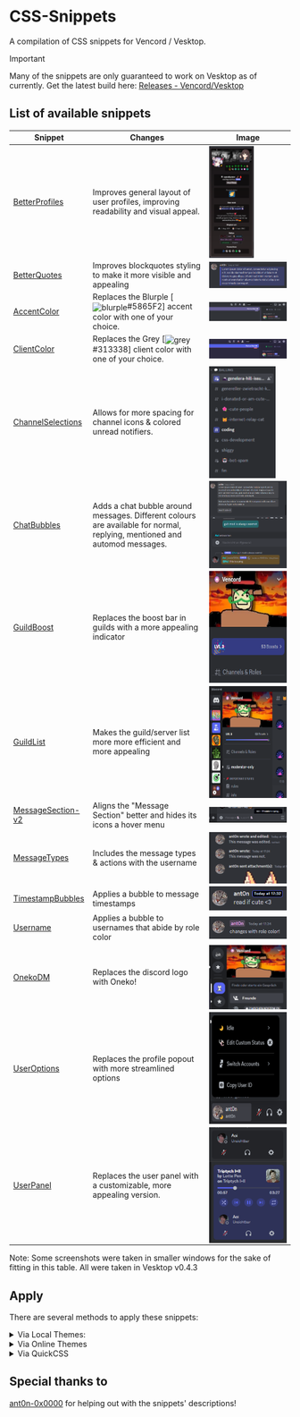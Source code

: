 # CSS-Snippets
A compilation of CSS snippets for Vencord / Vesktop.

> [!IMPORTANT]
> Many of the snippets are only guaranteed to work on Vesktop as of currently. Get the latest build here: [Releases - Vencord/Vesktop](https://github.com/Vencord/Vesktop/releases)

## List of available snippets

| Snippet    | Changes | Image |
| -------- | ------- | ------- |
| [BetterProfiles](BetterProfiles/import.css) | Improves general layout of user profiles, improving readability and visual appeal. | <img valign='middle' alt='BetterProfiles' src='./docs/_media/BetterProfiles.png' height='200px'/> |
| [BetterQuotes](BetterQuotes/import.css) | Improves blockquotes styling to make it more visible and appealing | <img valign='middle' alt='BetterQuotes' src='./docs/_media/BetterQuotes.png'/> |
| [AccentColor](ChangeColor/AccentColor/import.css) | Replaces the Blurple [<img valign='middle' alt='blurple' src='https://readme-swatches.vercel.app/5865F2?style=circle&size=10'/>#5865F2] accent color with one of your choice. | <img valign='middle' alt='AccentColor' src='./docs/_media/AccentColor.png'/> |
| [ClientColor](ChangeColor/ClientColor/import.css) | Replaces the Grey [<img valign='middle' alt='grey' src='https://readme-swatches.vercel.app/313338?style=circle&size=10'/>#313338] client color with one of your choice. | <img valign='middle' alt='ClientColor' src='./docs/_media/ClientColor.png'/> |
| [ChannelSelections](ChannelSelections/import.css) | Allows for more spacing for channel icons & colored unread notifiers. | <img valign='middle' alt='ChannelSelections' src='./docs/_media/ChannelSelections.png' height='200px'/> |
| [ChatBubbles](ChatBubbles/import.css) | Adds a chat bubble around messages. Different colours are available for normal, replying, mentioned and automod messages. | <img valign='middle' alt='ChatBubbles' src='./docs/_media/ChatBubbles.png'/> |
| [GuildBoost](GuildBoost/import.css) | Replaces the boost bar in guilds with a more appealing indicator | <img valign='middle' alt='GuildBoost' src='./docs/_media/GuildBoost.png' height='200px'/> |
| [GuildList](GuildList/import.css) | Makes the guild/server list more more efficient and more appealing |  <img valign='middle' alt='GuildList' src='./docs/_media/GuildList.png' height='200px'/> |
| [MessageSection-v2](MessageSection/v2/import.css) | Aligns the "Message Section" better and hides its icons a hover menu | <img valign='middle' alt='MessageSection-v2' src='./docs/_media/MessageSection-v2.png'/> |
| [MessageTypes](MessageUtilities/MessageTypes/import.css) | Includes the message types & actions with the username | <img valign='middle' alt='MessageTypes' src='./docs/_media/MessageTypes.png'/> |
| [TimestampBubbles](MessageUtilities/TimestampBubbles/import.css) | Applies a bubble to message timestamps | <img valign='middle' alt='TimestampBubbles' src='./docs/_media/TimestampBubbles.png'/> |
| [Username](MessageUtilities/Username/import.css) | Applies a bubble to usernames that abide by role color | <img valign='middle' alt='Username' src='./docs/_media/Username.png'/> |
| [OnekoDM](OnekoDM/import.css) | Replaces the discord logo with Oneko! | <img valign='middle' alt='OnekoDM' src='./docs/_media/OnekoDM.png'/> |
| [UserOptions](UserOptions/import.css) | Replaces the profile popout with more streamlined options | <img valign='middle' alt='UserOptions' src='./docs/_media/UserOptions.png' height='200px'/> |
| [UserPanel](UserPanel/import.css) | Replaces the user panel with a customizable, more appealing version. | <img valign='middle' alt='UserPanel' src='./docs/_media/UserPanel.png'/> |

Note: Some screenshots were taken in smaller windows for the sake of fitting in this table. All were taken in Vesktop v0.4.3

## Apply
There are several methods to apply these snippets:

<details>
  
<summary>Via Local Themes:</summary>

  + Click on the folders (and possibly subsequent folders) of the snippet you want until you see the file `import.css`
  + Download the file `import.css` from the folders
  + Open Settings > Vencord > Themes > Local Themes > Open Themes Folder
  + Paste the downloaded file into the **themes** folder

</details>

<details>
  
<summary>Via Online Themes</summary>

  + Click on the folders (and possibly subsequent folders) of the snippet you want until you see the file `import.css`
  + Click on that file, then click on the **Raw** button
  + A file will open on your browser, now copy the URL
  + Open Settings > Vencord > Themes > Online Themes
  + Paste the following link into **Theme Links**: `URL HERE`
  + Enter or mouse-click outside the Online Themes box to apply

</details>

<details>

<summary>Via QuickCSS</summary>

  + Click on the folders (and possibly subsequent folders) of the snippet you want until you see the file `import.css`
  + Click on that file, then click on the **Raw** button
  + A file will open on your browser, now copy the URL
  + Open Settings > Vencord > Vencord > Open QuickCSS File
  + Paste the following line as your **first line (ahead of any other custom CSS)**: `@import url(URL HERE);`
</details>

## Special thanks to
[ant0n-0x0000](https://github.com/ant0n-0x0000) for helping out with the snippets' descriptions!

